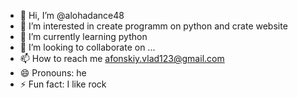 - 👋 Hi, I’m @alohadance48
- 👀 I’m interested in create programm on python and crate website
- 🌱 I’m currently learning python
- 💞️ I’m looking to collaborate on ...
- 📫 How to reach me afonskiy.vlad123@gmail.com
- 😄 Pronouns: he 
- ⚡ Fun fact: I like rock 

<!---
alohadance48/alohadance48 is a ✨ special ✨ repository because its `README.md` (this file) appears on your GitHub profile.
You can click the Preview link to take a look at your changes.
--->
